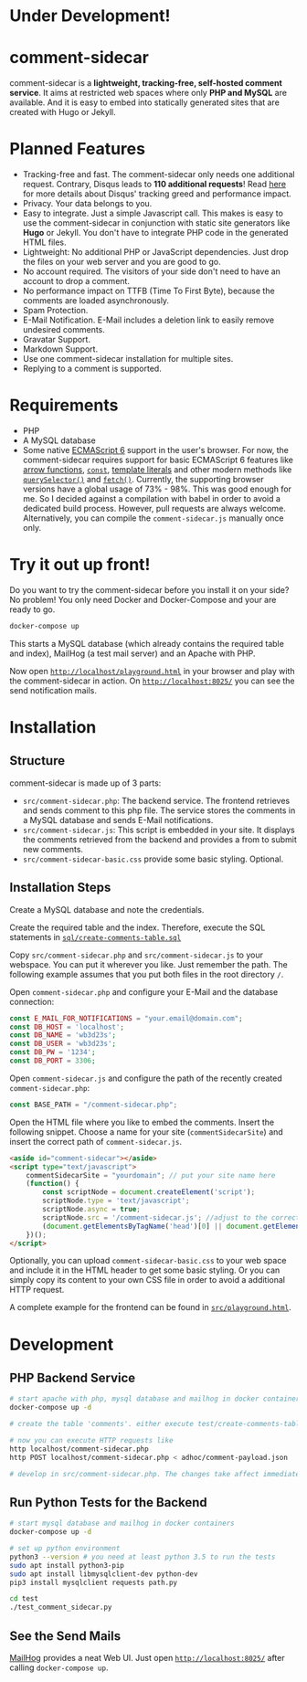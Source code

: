 # Under Development!


# comment-sidecar

comment-sidecar is a **lightweight, tracking-free, self-hosted comment service**. It aims at restricted web spaces where only **PHP and MySQL** are available. And it is easy to embed into statically generated sites that are created with Hugo or Jekyll.
  
# Planned Features

- Tracking-free and fast. The comment-sidecar only needs one additional request. Contrary, Disqus leads to **110 additional requests**! Read [here](http://donw.io/post/github-comments/) for more details about Disqus' tracking greed and performance impact.
- Privacy. Your data belongs to you.
- Easy to integrate. Just a simple Javascript call. This makes is easy to use the comment-sidecar in conjunction with static site generators like **Hugo** or Jekyll. You don't have to integrate PHP code in the generated HTML files.
- Lightweight: No additional PHP or JavaScript dependencies. Just drop the files on your web server and you are good to go.
- No account required. The visitors of your side don't need to have an account to drop a comment.
- No performance impact on TTFB (Time To First Byte), because the comments are loaded asynchronously.
- Spam Protection.
- E-Mail Notification. E-Mail includes a deletion link to easily remove undesired comments. 
- Gravatar Support.
- Markdown Support.
- Use one comment-sidecar installation for multiple sites.
- Replying to a comment is supported.

# Requirements

- PHP
- A MySQL database
- Some native [ECMAScript 6](http://es6-features.org/) support in the user's browser. For now, the comment-sidecar requires support for basic ECMAScript 6 features like [arrow functions](http://www.caniuse.com/#search=arrow), [`const`](http://www.caniuse.com/#search=const), [template literals](http://www.caniuse.com/#search=template) and other modern methods like [`querySelector()`](http://www.caniuse.com/#search=queryselector) and [`fetch()`](http://www.caniuse.com/#search=fetch). Currently, the supporting browser versions have a global usage of 73% - 98%. This was good enough for me. So I decided against a compilation with babel in order to avoid a dedicated build process. However, pull requests are always welcome. Alternatively, you can compile the `comment-sidecar.js` manually once only.

# Try it out up front!

Do you want to try the comment-sidecar before you install it on your side? No problem! You only need Docker and Docker-Compose and your are ready to go.
 
```bash
docker-compose up
```

This starts a MySQL database (which already contains the required table and index), MailHog (a test mail server) and an Apache with PHP.

Now open [`http://localhost/playground.html`](http://localhost/playground.html) in your browser and play with the comment-sidecar in action. On [`http://localhost:8025/`](http://localhost:8025/) you can see the send notification mails.

# Installation

## Structure

comment-sidecar is made up of 3 parts:

- `src/comment-sidecar.php`: The backend service. The frontend retrieves and sends comment to this php file. The service stores the comments in a MySQL database and sends E-Mail notifications.
- `src/comment-sidecar.js`: This script is embedded in your site. It displays the comments retrieved from the backend and provides a from to submit new comments.
- `src/comment-sidecar-basic.css` provide some basic styling. Optional.

## Installation Steps 

Create a MySQL database and note the credentials. 

Create the required table and the index. Therefore, execute the SQL statements in  [`sql/create-comments-table.sql`](https://github.com/phauer/comment-sidecar/blob/master/sql/create-comments-table.sql) 

Copy `src/comment-sidecar.php` and `src/comment-sidecar.js` to your webspace. You can put it wherever you like. Just remember the path. The following example assumes that you put both files in the root directory `/`.

Open `comment-sidecar.php` and configure your E-Mail and the database connection:

```php
const E_MAIL_FOR_NOTIFICATIONS = "your.email@domain.com";
const DB_HOST = 'localhost';
const DB_NAME = 'wb3d23s';
const DB_USER = 'wb3d23s';
const DB_PW = '1234';
const DB_PORT = 3306;
```

Open `comment-sidecar.js` and configure the path of the recently created `comment-sidecar.php`:

```javascript
const BASE_PATH = "/comment-sidecar.php";
```

Open the HTML file where you like to embed the comments. Insert the following snippet. Choose a name for your site (`commentSidecarSite`) and insert the correct path of `comment-sidecar.js`.

```html
<aside id="comment-sidecar"></aside>
<script type="text/javascript">
    commentSidecarSite = "yourdomain"; // put your site name here 
    (function() {
        const scriptNode = document.createElement('script');
        scriptNode.type = 'text/javascript';
        scriptNode.async = true;
        scriptNode.src = '/comment-sidecar.js'; //adjust to the correct path
        (document.getElementsByTagName('head')[0] || document.getElementsByTagName('body')[0]).appendChild(scriptNode);
    })();
</script>
```

Optionally, you can upload `comment-sidecar-basic.css` to your web space and include it in the HTML header to get some basic styling. Or you can simply copy its content to your own CSS file in order to avoid a additional HTTP request.

A complete example for the frontend can be found in [`src/playground.html`](https://github.com/phauer/comment-sidecar/blob/master/src/playground.html).  

# Development

## PHP Backend Service

```bash
# start apache with php, mysql database and mailhog in docker containers
docker-compose up -d

# create the table 'comments'. either execute test/create-comments-table.sql manually or execute the tests (see below)

# now you can execute HTTP requests like
http localhost/comment-sidecar.php
http POST localhost/comment-sidecar.php < adhoc/comment-payload.json

# develop in src/comment-sidecar.php. The changes take affect immediately. 
```

## Run Python Tests for the Backend

```bash
# start mysql database and mailhog in docker containers
docker-compose up -d

# set up python environment
python3 --version # you need at least python 3.5 to run the tests
sudo apt install python3-pip
sudo apt install libmysqlclient-dev python-dev 
pip3 install mysqlclient requests path.py

cd test
./test_comment_sidecar.py
```

## See the Send Mails

[MailHog](https://github.com/mailhog/MailHog) provides a neat Web UI. Just open [`http://localhost:8025/`](http://localhost:8025/) after calling `docker-compose up`.